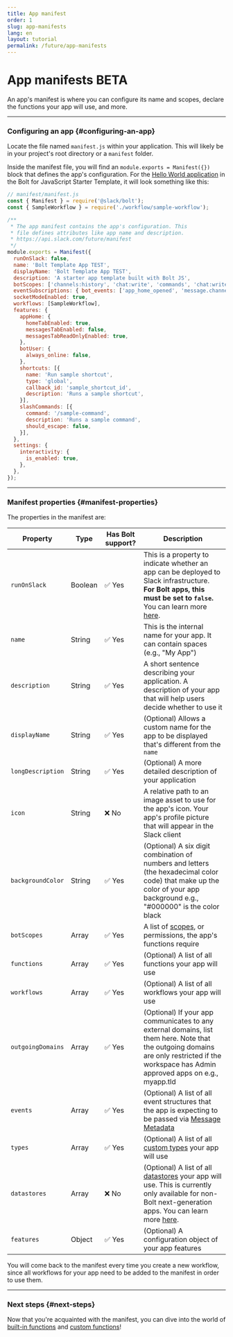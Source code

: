 ```yaml
---
title: App manifest
order: 1
slug: app-manifests
lang: en
layout: tutorial
permalink: /future/app-manifests
---
```

# App manifests <span class="label-beta">BETA</span>

<div class="section-content">
An app's manifest is where you can configure its name and scopes, declare the functions your app will use, and more.
</div>

---

### Configuring an app {#configuring-an-app}

Locate the file named `manifest.js` within your application. This will likely be in your project's root directory or a `manifest` folder. 

Inside the manifest file, you will find an `module.exports = Manifest({})` block that defines the app's configuration. For the [Hello World application](https://github.com/slack-samples/bolt-js-starter-template/tree/future) in the Bolt for JavaScript Starter Template, it will look something like this:

```javascript
// manifest/manifest.js
const { Manifest } = require('@slack/bolt');
const { SampleWorkflow } = require('./workflow/sample-workflow');

/**
 * The app manifest contains the app's configuration. This
 * file defines attributes like app name and description.
 * https://api.slack.com/future/manifest
 */
module.exports = Manifest({
  runOnSlack: false,
  name: 'Bolt Template App TEST',
  displayName: 'Bolt Template App TEST',
  description: 'A starter app template built with Bolt JS',
  botScopes: ['channels:history', 'chat:write', 'commands', 'chat:write.public'],
  eventSubscriptions: { bot_events: ['app_home_opened', 'message.channels'] },
  socketModeEnabled: true,
  workflows: [SampleWorkflow],
  features: {
    appHome: {
      homeTabEnabled: true,
      messagesTabEnabled: false,
      messagesTabReadOnlyEnabled: true,
    },
    botUser: {
      always_online: false,
    },
    shortcuts: [{
      name: 'Run sample shortcut',
      type: 'global',
      callback_id: 'sample_shortcut_id',
      description: 'Runs a sample shortcut',
    }],
    slashCommands: [{
      command: '/sample-command',
      description: 'Runs a sample command',
      should_escape: false,
    }],
  },
  settings: {
    interactivity: {
      is_enabled: true,
    },
  },
});
```
---

### Manifest properties {#manifest-properties}

The properties in the manifest are:

|Property|Type|Has Bolt support?|Description|
|---|---|---|---|
| `runOnSlack` | Boolean |  ✅ Yes | This is a property to indicate whether an app can be deployed to Slack infrastructure. **For Bolt apps, this must be set to `false`.** You can learn more [here](/bolt-js/future/getting-started#next-gen). |
| `name` | String | ✅ Yes | This is the internal name for your app. It can contain spaces (e.g., "My App") |
| `description` |String| ✅ Yes | A short sentence describing your application. A description of your app that will help users decide whether to use it |
| `displayName` | String | ✅ Yes | (Optional) Allows a custom name for the app to be displayed that's different from the `name` |
| `longDescription` | String | ✅ Yes | (Optional) A more detailed description of your application |
| `icon` | String | ❌ No | A relative path to an image asset to use for the app's icon. Your app's profile picture that will appear in the Slack client |
| `backgroundColor` | String | ✅ Yes | (Optional) A six digit combination of numbers and letters (the hexadecimal color code) that make up the color of your app background e.g., "#000000" is the color black |
| `botScopes` | Array<string> | ✅ Yes | A list of [scopes](/scopes), or permissions, the app's functions require |
| `functions` | Array | ✅ Yes | (Optional) A list of all functions your app will use |
| `workflows` | Array | ✅ Yes | (Optional) A list of all workflows your app will use |
| `outgoingDomains` | Array<string> | ✅ Yes | (Optional) If your app communicates to any external domains, list them here. Note that the outgoing domains are only restricted if the workspace has Admin approved apps on e.g., myapp.tld |
| `events` | Array | ✅ Yes | (Optional) A list of all event structures that the app is expecting to be passed via [Message Metadata](/metadata/using) |
| `types` | Array | ✅ Yes | (Optional) A list of all [custom types](https://api.slack.com/future/types/custom) your app will use |
| `datastores` | Array | ❌ No | (Optional) A list of all [datastores](https://api.slack.com/future/datastores) your app will use. This is currently only available for non-Bolt next-generation apps. You can learn more [here](/bolt-js/future/getting-started#next-gen).  |
| `features` | Object | ✅ Yes | (Optional)  A configuration object of your app features |

You will come back to the manifest every time you create a new workflow, since all workflows for your app need to be added to the manifest in order to use them.

---

### Next steps {#next-steps}

Now that you're acquainted with the manifest, you can dive into the world of [built-in functions](/bolt-js/future/built-in-functions) and [custom functions](/bolt-js/future/custom-functions)!
